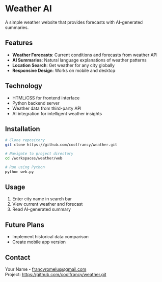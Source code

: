 # Weather AI

A simple weather website that provides forecasts with AI-generated summaries.

## Features

- **Weather Forecasts**: Current conditions and forecasts from weather API
- **AI Summaries**: Natural language explanations of weather patterns
- **Location Search**: Get weather for any city globally
- **Responsive Design**: Works on mobile and desktop

## Technology

- HTML/CSS for frontend interface
- Python backend server
- Weather data from third-party API
- AI integration for intelligent weather insights

## Installation

```bash
# Clone repository
git clone https://github.com/coolfrancy/weather.git

# Navigate to project directory
cd /workspaces/weather/web

# Run using Python
python web.py
```

## Usage

1. Enter city name in search bar
2. View current weather and forecast
3. Read AI-generated summary

## Future Plans

- Implement historical data comparison
- Create mobile app version

## Contact

Your Name - francyromelus@gmail.com  
Project: https://github.com/coolfrancy/weather.git